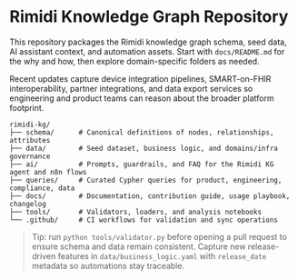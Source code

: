 # Rimidi Knowledge Graph Repository

This repository packages the Rimidi knowledge graph schema, seed data, AI assistant context, and automation assets. Start with `docs/README.md` for the why and how, then explore domain-specific folders as needed.

Recent updates capture device integration pipelines, SMART-on-FHIR interoperability, partner integrations, and data export services so engineering and product teams can reason about the broader platform footprint.

```
rimidi-kg/
├── schema/      # Canonical definitions of nodes, relationships, attributes
├── data/        # Seed dataset, business logic, and domains/infra governance
├── ai/          # Prompts, guardrails, and FAQ for the Rimidi KG agent and n8n flows
├── queries/     # Curated Cypher queries for product, engineering, compliance, data
├── docs/        # Documentation, contribution guide, usage playbook, changelog
├── tools/       # Validators, loaders, and analysis notebooks
└── .github/     # CI workflows for validation and sync operations
```

> Tip: run `python tools/validator.py` before opening a pull request to ensure schema and data remain consistent. Capture new release-driven features in `data/business_logic.yaml` with `release_date` metadata so automations stay traceable.
